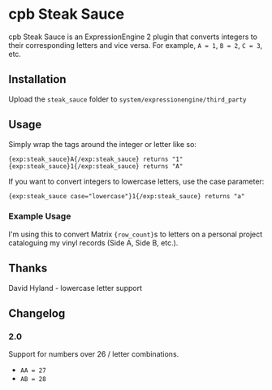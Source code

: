 cpb Steak Sauce
===============

cpb Steak Sauce is an ExpressionEngine 2 plugin that converts integers to their corresponding letters and vice versa. For example, `A = 1`, `B = 2`, `C = 3`, etc.

Installation
------------

Upload the `steak_sauce` folder to `system/expressionengine/third_party`


Usage
-----

Simply wrap the tags around the integer or letter like so:

    {exp:steak_sauce}A{/exp:steak_sauce} returns "1"
    {exp:steak_sauce}1{/exp:steak_sauce} returns "A"

If you want to convert integers to lowercase letters, use the case parameter:

    {exp:steak_sauce case="lowercase"}1{/exp:steak_sauce} returns "a"

### Example Usage

I'm using this to convert Matrix `{row_count}`s to letters on a personal project cataloguing my vinyl records (Side A, Side B, etc.).

Thanks
------

David Hyland - lowercase letter support

Changelog
---------

### 2.0

Support for numbers over 26 / letter combinations.

* `AA = 27`
* `AB = 28`
